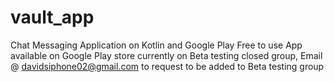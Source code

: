 # vault_app
Chat Messaging Application on Kotlin and Google Play Free to use
App available on Google Play store currently on Beta testing closed group, 
Email @ davidsiphone02@gmail.com to request to be added to Beta testing group
